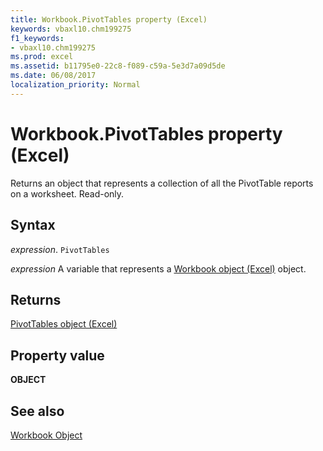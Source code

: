 ```yaml
---
title: Workbook.PivotTables property (Excel)
keywords: vbaxl10.chm199275
f1_keywords:
- vbaxl10.chm199275
ms.prod: excel
ms.assetid: b11795e0-22c8-f089-c59a-5e3d7a09d5de
ms.date: 06/08/2017
localization_priority: Normal
---
```



# Workbook.PivotTables property (Excel)

Returns an object that represents a collection of all the PivotTable reports on a worksheet. Read-only.


## Syntax

_expression_. `PivotTables`

_expression_ A variable that represents a [Workbook object (Excel)](Excel.Workbook.md) object.


## Returns

[PivotTables object (Excel)](Excel.PivotTables.md)


## Property value

 **OBJECT**


## See also


[Workbook Object](Excel.Workbook.md)

